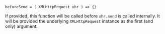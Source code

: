 ```x-wldoc-typedline
beforeSend = ( XMLHttpRequest xhr ) => {}
```

If provided, this function will be called before `xhr.send` is called internally. It will be provided the underlying `XMLHttpRequest` instance as the first (and only) argument.
